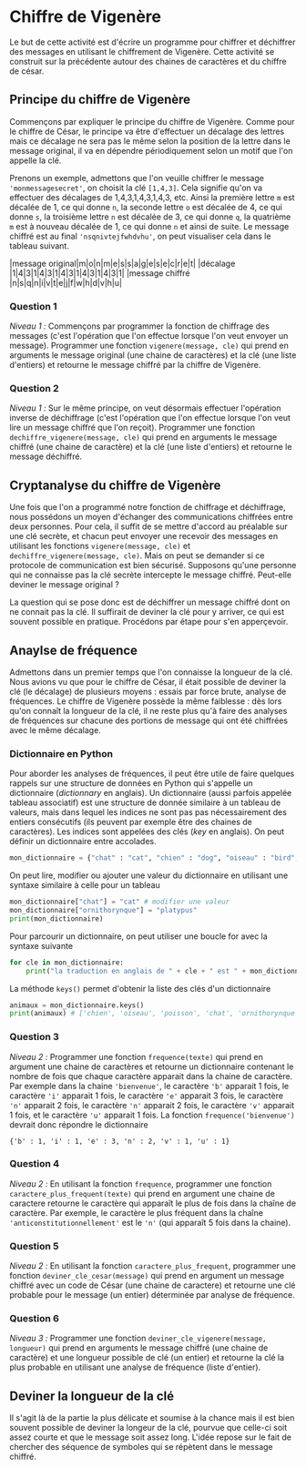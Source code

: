 # Chiffre de Vigenère


Le but de cette activité est d'écrire un programme pour chiffrer et déchiffrer des messages en utilisant le chiffrement de Vigenère. Cette activité se construit sur la précédente autour des chaines de caractères et du chiffre de césar.

## Principe du chiffre de Vigenère

Commençons par expliquer le principe du chiffre de Vigenère. Comme pour le chiffre de César, le principe va être d'effectuer un décalage des lettres mais ce décalage ne sera pas le même selon la position de la lettre dans le message original, il va en dépendre périodiquement selon un motif que l'on appelle la clé.

Prenons un exemple, admettons que l'on veuille chiffrer le message `'monmessagesecret'`, on choisit la clé `[1,4,3]`. Cela signifie qu'on va effectuer des décalages de 1,4,3,1,4,3,1,4,3, etc. Ainsi la première lettre `m` est décalée de 1, ce qui donne `n`, la seconde lettre `o` est décalée de 4, ce qui donne `s`, la troisième lettre `n` est décalée de 3, ce qui donne `q`, la quatrième `m` est à nouveau décalée de 1, ce qui donne `n` et ainsi de suite. Le message chiffré est au final `'nsqnivtejfwhdvhu'`, on peut visualiser cela dans le tableau suivant.


|message original|m|o|n|m|e|s|s|a|g|e|s|e|c|r|e|t|
|décalage        |1|4|3|1|4|3|1|4|3|1|4|3|1|4|3|1|
|message chiffré |n|s|q|n|i|v|t|e|j|f|w|h|d|v|h|u|



### Question 1

*Niveau 1 :* Commençons par programmer la fonction de chiffrage des messages (c'est l'opération que l'on effectue lorsque l'on veut envoyer un message). Programmer une fonction `vigenere(message, cle)` qui prend en arguments le message original (une chaine de caractères) et la clé (une liste d'entiers) et retourne le message chiffré par la chiffre de Vigenère.


### Question 2

*Niveau 1 :* Sur le même principe, on veut désormais effectuer l'opération inverse de déchiffrage (c'est l'opération que l'on effectue lorsque l'on veut lire un message chiffré que l'on reçoit). Programmer une fonction `dechiffre_vigenere(message, cle)` qui prend en arguments le message chiffré (une chaine de caractère) et la clé (une liste d'entiers) et retourne le message déchiffré.

## Cryptanalyse du chiffre de Vigenère

Une fois que l'on a programmé notre fonction de chiffrage et déchiffrage, nous possédons un moyen d'échanger des communications chiffrées entre deux personnes. Pour cela, il suffit de se mettre d'accord au préalable sur une clé secrète, et chacun peut envoyer une recevoir des messages en utilisant les fonctions `vigenere(message, cle)` et `dechiffre_vigenere(message, cle)`. Mais on peut se demander si ce protocole de communication est bien sécurisé. Supposons qu'une personne qui ne connaisse pas la clé secrète intercepte le message chiffré. Peut-elle deviner le message original ?

La question qui se pose donc est de déchiffrer un message chiffré dont on ne connait pas la clé. Il suffirait de deviner la clé pour y arriver, ce qui est souvent possible en pratique. Procédons par étape pour s'en apperçevoir.

## Anaylse de fréquence


Admettons dans un premier temps que l'on connaisse la longueur de la clé. Nous avions vu que pour le chiffre de César, il était possible de deviner la clé (le décalage) de plusieurs moyens : essais par force brute, analyse de fréquences. Le chiffre de Vigenère possède la même faiblesse : dès lors qu'on connaît la longueur de la clé, il ne reste plus qu'à faire des analyses de fréquences sur chacune des portions de message qui ont été chiffrées avec le même décalage.

### Dictionnaire en Python

Pour aborder les analyses de fréquences, il peut être utile de faire quelques rappels sur une structure de données en Python qui s'appelle un dictionnaire (*dictionnary* en anglais). Un dictionnaire (aussi parfois appelée tableau associatif) est une structure de donnée similaire à un tableau de valeurs, mais dans lequel les indices ne sont pas pas nécessairement des entiers consécutifs (ils peuvent par exemple être des chaines de caractères). Les indices sont appelées des clés (*key* en anglais). On peut définir un dictionnaire entre accolades.

```python
mon_dictionnaire = {"chat" : "cat", "chien" : "dog", "oiseau" : "bird",  "poisson" : "fish"}
```

On peut lire, modifier ou ajouter une valeur du dictionnaire en utilisant une syntaxe similaire à celle pour un tableau


```python
mon_dictionnaire["chat"] = "cat" # modifier une valeur
mon_dictionnaire["ornithorynque"] = "platypus"
print(mon_dictionnaire)
```

Pour parcourir un dictionnaire, on peut utiliser une boucle for avec la syntaxe suivante

```python
for cle in mon_dictionnaire:
    print("la traduction en anglais de " + cle + " est " + mon_dictionnaire[cle])
```

La méthode `keys()` permet d'obtenir la liste des clés d'un dictionnaire

```python
animaux = mon_dictionnaire.keys()
print(animaux) # ['chien', 'oiseau', 'poisson', 'chat', 'ornithorynque']
```
### Question 3

*Niveau 2 :* Programmer une fonction `frequence(texte)` qui prend en argument une chaine de caractères et retourne un dictionnaire contenant le nombre de fois que chaque caractère apparait dans la chaine de caractère. Par exemple dans la chaine `'bienvenue'`, le caractère `'b'` apparait 1 fois, le caractère `'i'` apparait 1 fois, le caractère `'e'` apparait 3 fois, le caractère `'n'` apparait 2 fois, le caractère `'n'` apparait 2 fois, le caractère `'v'` apparait 1 fois, et le caractère `'u'` apparait 1 fois. La fonction `frequence('bienvenue')` devrait donc répondre le dictionnaire

`{'b' : 1, 'i' : 1, 'e' : 3, 'n' : 2, 'v' : 1, 'u' : 1}`

### Question 4

*Niveau 2 :* En utilisant la fonction `frequence`, programmer une fonction `caractere_plus_frequent(texte)` qui prend en argument une chaine de caractere retourne le caractère qui apparaît le plus de fois dans la chaîne de caractère. Par exemple, le caractère le plus fréquent dans la chaîne `'anticonstitutionnellement'` est le `'n'` (qui apparaît 5 fois dans la chaine).

### Question 5

*Niveau 2 :* En utilisant la fonction `caractere_plus_frequent`, programmer une fonction `deviner_cle_cesar(message)` qui prend en argument un message chiffré avec un code de César (une chaine de caractere) et retourne une clé probable pour le message (un entier) déterminée par analyse de fréquence.

### Question 6

*Niveau 3 :* Programmer une fonction `deviner_cle_vigenere(message, longueur)` qui prend en arguments le message chiffré (une chaine de caractère) et une longueur possible de clé (un entier) et retourne la clé la plus probable en utilisant une analyse de fréquence (liste d'entier).

## Deviner la longueur de la clé

Il s'agit là de la partie la plus délicate et soumise à la chance mais il est bien souvent possible de deviner la longeur de la clé, pourvue que celle-ci soit assez courte et que le message soit assez long. L'idée repose sur le fait de chercher des séquence de symboles qui se répètent dans le message chiffré.